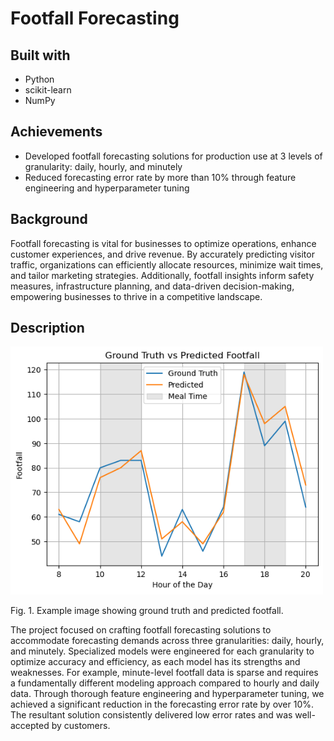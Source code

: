 # Footfall Forecasting
## Built with
- Python
- scikit-learn
- NumPy

## Achievements
- Developed footfall forecasting solutions for production use at 3 levels of granularity: daily, hourly, and minutely
- Reduced forecasting error rate by more than 10% through feature engineering and hyperparameter tuning

## Background
Footfall forecasting is vital for businesses to optimize operations, enhance customer experiences, and drive revenue. By accurately predicting visitor traffic, organizations can efficiently allocate resources, minimize wait times, and tailor marketing strategies. Additionally, footfall insights inform safety measures, infrastructure planning, and data-driven decision-making, empowering businesses to thrive in a competitive landscape.

## Description
<img src="images/footfall.png" alt="Example image showing ground truth and predicted footfall." width="500">

Fig. 1. Example image showing ground truth and predicted footfall.

The project focused on crafting footfall forecasting solutions to accommodate forecasting demands across three granularities: daily, hourly, and minutely. Specialized models were engineered for each granularity to optimize accuracy and efficiency, as each model has its strengths and weaknesses. For example, minute-level footfall data is sparse and requires a fundamentally different modeling approach compared to hourly and daily data. Through thorough feature engineering and hyperparameter tuning, we achieved a significant reduction in the forecasting error rate by over 10%. The resultant solution consistently delivered low error rates and was well-accepted by customers.